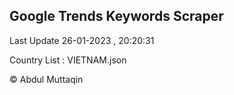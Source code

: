 

## Google Trends Keywords Scraper 
 
Last Update 26-01-2023 , 20:20:31

Country List :
VIETNAM.json



© Abdul Muttaqin 
